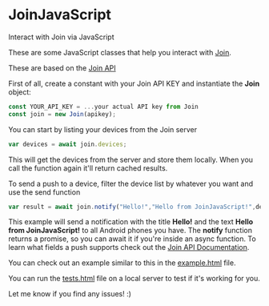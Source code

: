 # JoinJavaScript
Interact with Join via JavaScript

These are some JavaScript classes that help you interact with [Join](https://joaoapps.com/join/).

These are based on the [Join API](https://joaoapps.com/join/api/)

First of all, create a constant with your Join API KEY and instantiate the **Join** object:
```javascript
const YOUR_API_KEY = ...your actual API key from Join
const join = new Join(apikey);
```

You can start by listing your devices from the Join server
```javascript
var devices = await join.devices;
```
This will get the devices from the server and store them locally. When you call the function again it'll return cached results. 

To send a push to a device, filter the device list by whatever you want and use the send function
```javascript
var result = await join.notify("Hello!","Hello from JoinJavaScript!",device=>device.isAndroidPhone);
```

This example will send a notification with the title **Hello!** and the text **Hello from JoinJavaScript!** to all Android phones you have. The **notify** function returns a promise, so you can await it if you're inside an async function.
To learn what fields a push supports check out the [Join API Documentation](https://joaoapps.com/join/api/).

You can check out an example similar to this in the [example.html](https://github.com/joaomgcd/JoinJavaScript/blob/master/example.html) file.

You can run the [tests.html](https://github.com/joaomgcd/JoinJavaScript/blob/master/tests/tests.html) file on a local server to test if it's working for you.

Let me know if you find any issues! :)
